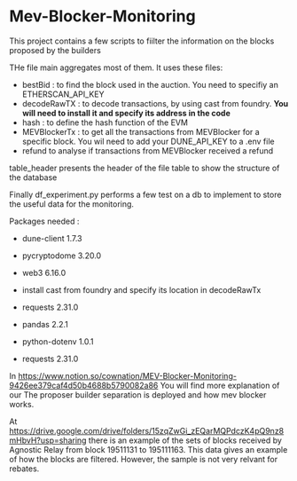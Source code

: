 # Mev-Blocker-Monitoring
This project contains a few scripts to fiilter the information on the blocks proposed by the builders

THe file main aggregates most of them. It uses these files:
 - bestBid : to find the block used in the auction. You need to specifiy an ETHERSCAN_API_KEY
 - decodeRawTX : to decode transactions, by using cast from foundry. **You will need to install it and specify its address in the code**
 - hash : to define the hash function of the EVM
 - MEVBlockerTx : to get all the transactions from MEVBlocker for a specific block. You wil need to add your DUNE_API_KEY to a .env file
 - refund to analyse if transactions from MEVBlocker received a refund

table_header presents the header of the file table to show the structure of the database

Finally df_experiment.py performs a few test on a db to implement to store the useful data for the monitoring.

Packages needed :
 - dune-client 1.7.3
 - pycryptodome 3.20.0
 - web3 6.16.0
 - install cast from foundry and specify its location in decodeRawTx

 - requests 2.31.0
 - pandas 2.2.1
 - python-dotenv 1.0.1
 - requests 2.31.0

In https://www.notion.so/cownation/MEV-Blocker-Monitoring-9426ee379caf4d50b4688b5790082a86 You will find more explanation of our The proposer builder separation is deployed and how mev blocker works.

At https://drive.google.com/drive/folders/15zqZwGi_zEQarMQPdczK4pQ9nz8mHbvH?usp=sharing there is an example of the sets of blocks received by Agnostic Relay from block 19511131 to 195111163. This data gives an example of how the blocks are filtered. However, the sample is not very relvant for rebates.
